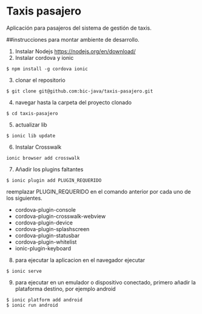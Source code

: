 # Taxis pasajero
Aplicación para pasajeros del sistema de gestión de taxis.

##instrucciones para montar ambiente de desarrollo.
1. Instalar Nodejs https://nodejs.org/en/download/
2. Instalar cordova y ionic
  ```
  $ npm install -g cordova ionic
  ```
3. clonar el repositorio
  ```
  $ git clone git@github.com:bic-java/taxis-pasajero.git
  ```
4. navegar hasta la carpeta del proyecto clonado
  ```
  $ cd taxis-pasajero
  ```
5. actualizar lib
  ```
  $ ionic lib update
  ```
6. Instalar Crosswalk
  ```
  ionic browser add crosswalk
  ```
7. Añadir los plugins faltantes
  ```
  $ ionic plugin add PLUGIN_REQUERIDO
  ```
  reemplazar PLUGIN_REQUERIDO en el comando anterior por cada uno de los siguientes.

  - cordova-plugin-console
  - cordova-plugin-crosswalk-webview
  - cordova-plugin-device
  - cordova-plugin-splashscreen
  - cordova-plugin-statusbar
  - cordova-plugin-whitelist
  - ionic-plugin-keyboard

8. para ejecutar la aplicacion en el navegador ejecutar
  ```
  $ ionic serve
  ```
9. para ejecutar en un emulador o dispositivo conectado, primero añadir la plataforma destino, por ejemplo android
  ```
  $ ionic platform add android
  $ ionic run android
  ```
  
